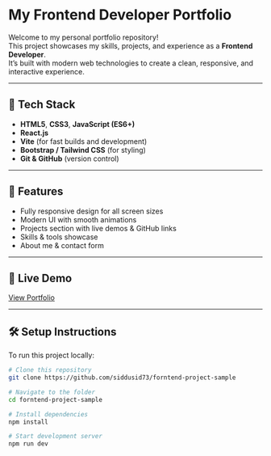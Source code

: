 # My Frontend Developer Portfolio

Welcome to my personal portfolio repository!  
This project showcases my skills, projects, and experience as a **Frontend Developer**.  
It’s built with modern web technologies to create a clean, responsive, and interactive experience.

---

## 🚀 Tech Stack
- **HTML5**, **CSS3**, **JavaScript (ES6+)**
- **React.js**
- **Vite** (for fast builds and development)
- **Bootstrap / Tailwind CSS** (for styling)
- **Git & GitHub** (version control)

---

## 📂 Features
- Fully responsive design for all screen sizes
- Modern UI with smooth animations
- Projects section with live demos & GitHub links
- Skills & tools showcase
- About me & contact form

---

## 📸 Live Demo
[View Portfolio](http://localhost:5173/)

---

## 🛠 Setup Instructions
To run this project locally:
```bash
# Clone this repository
git clone https://github.com/siddusid73/forntend-project-sample

# Navigate to the folder
cd forntend-project-sample

# Install dependencies
npm install

# Start development server
npm run dev
